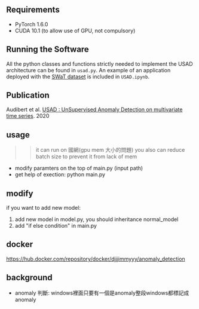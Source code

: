 
## Requirements
 * PyTorch 1.6.0
 * CUDA 10.1 (to allow use of GPU, not compulsory)

## Running the Software

All the python classes and functions strictly needed to implement the USAD architecture can be found in `usad.py`.
An example of an application deployed with the [SWaT dataset] is included in `USAD.ipynb`.


## Publication

Audibert et al. [USAD : UnSupervised Anomaly Detection on multivariate time series]. 2020

[SWaT dataset]: https://itrust.sutd.edu.sg/itrust-labs_datasets/dataset_info/#swat
[USAD : UnSupervised Anomaly Detection on multivariate time series]: https://dl.acm.org/doi/pdf/10.1145/3394486.3403392



## usage
>>  it can run on 國網(gpu mem 大小的問題)
>>  you also can reduce batch size to prevent it from lack of mem

* modify paramters on the top of main.py (input path)
* get help of exection: python main.py


## modify
if you want to add new model:
1. add new model in model.py, you should inheritance normal_model
2. add "if else condition" in main.py 

## docker
https://hub.docker.com/repository/docker/djjjimmyyy/anomaly_detection

## background
* anomaly 判斷: windows裡面只要有一個是anomaly整段windows都標記成anomaly